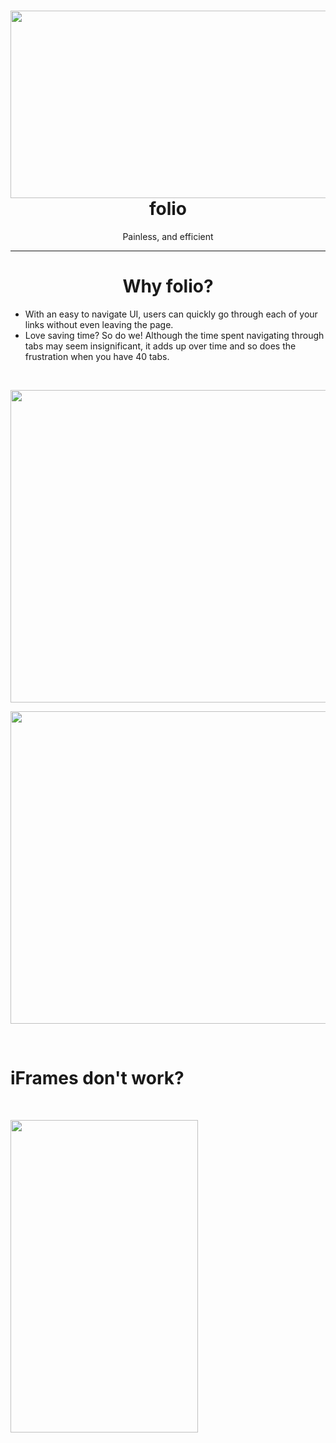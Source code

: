 <h1 style="text-align: center;"><strong><img src="https://imgur.com/a/Ej01uwO" alt="" width="700" height="300" />folio</strong></h1>
<p style="text-align: center;"><strong><span style="font-weight: 400;">Painless, and efficient</span></strong></p>
<hr />
<h1 style="text-align: center;"><strong>Why folio?</strong></h1>
<ul>
<li style="font-weight: 400; text-align: left;"><span style="font-weight: 400;">With an easy to navigate UI, users can quickly go through each of your links without even leaving the page.</span></li>
<li style="font-weight: 400; text-align: left;"><span style="font-weight: 400;">Love saving time? So do we! Although the time spent navigating through tabs may seem insignificant, it adds up over time and so does the frustration when you have 40 tabs.</span></li>
</ul>
<p>&nbsp;</p>
<p><span style="font-weight: 400;"><img src="https://i.imgur.com/YHh9Rq8.png" width="900" height="500 alt=" /></span></p>
<p><span style="font-weight: 400;"><img src="https://i.imgur.com/34kAZt1.gif" width="900" height="500 alt=" /></span></p>
<br>
<h1><strong>iFrames don't work?</strong></h1>
<br>

<p><span style="font-weight: 400;"><img src="https://i.imgur.com/Lctt3qr.gif" width="300" height="500 alt=" /></span></p>
